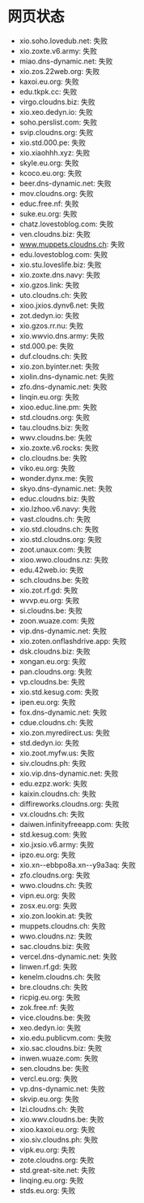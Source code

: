 # 网页状态
- xio.soho.lovedub.net: 失败
- xio.zoxte.v6.army: 失败
- miao.dns-dynamic.net: 失败
- xio.zos.22web.org: 失败
- kaxoi.eu.org: 失败
- edu.tkpk.cc: 失败
- virgo.cloudns.biz: 失败
- xio.xeo.dedyn.io: 失败
- soho.perslist.com: 失败
- svip.cloudns.org: 失败
- xio.std.000.pe: 失败
- xio.xiaohhh.xyz: 失败
- skyle.eu.org: 失败
- kcoco.eu.org: 失败
- beer.dns-dynamic.net: 失败
- mov.cloudns.org: 失败
- educ.free.nf: 失败
- suke.eu.org: 失败
- chatz.lovestoblog.com: 失败
- ven.cloudns.biz: 失败
- www.muppets.cloudns.ch: 失败
- edu.lovestoblog.com: 失败
- xio.stu.loveslife.biz: 失败
- xio.zoxte.dns.navy: 失败
- xio.gzos.link: 失败
- uto.cloudns.ch: 失败
- xioo.jxios.dynv6.net: 失败
- zot.dedyn.io: 失败
- xio.gzos.rr.nu: 失败
- xio.wwvio.dns.army: 失败
- std.000.pe: 失败
- duf.cloudns.ch: 失败
- xio.zon.byinter.net: 失败
- xiolin.dns-dynamic.net: 失败
- zfo.dns-dynamic.net: 失败
- linqin.eu.org: 失败
- xioo.educ.line.pm: 失败
- std.cloudns.org: 失败
- tau.cloudns.biz: 失败
- wwv.cloudns.be: 失败
- xio.zoxte.v6.rocks: 失败
- clo.cloudns.be: 失败
- viko.eu.org: 失败
- wonder.dynx.me: 失败
- skyo.dns-dynamic.net: 失败
- educ.cloudns.biz: 失败
- xio.lzhoo.v6.navy: 失败
- vast.cloudns.ch: 失败
- xio.std.cloudns.ch: 失败
- xio.std.cloudns.org: 失败
- zoot.unaux.com: 失败
- xioo.wwo.cloudns.nz: 失败
- edu.42web.io: 失败
- sch.cloudns.be: 失败
- xio.zot.rf.gd: 失败
- wvvp.eu.org: 失败
- si.cloudns.be: 失败
- zoon.wuaze.com: 失败
- vip.dns-dynamic.net: 失败
- xio.zoten.onflashdrive.app: 失败
- dsk.cloudns.biz: 失败
- xongan.eu.org: 失败
- pan.cloudns.org: 失败
- vp.cloudns.be: 失败
- xio.std.kesug.com: 失败
- ipen.eu.org: 失败
- fox.dns-dynamic.net: 失败
- cdue.cloudns.ch: 失败
- xio.zon.myredirect.us: 失败
- std.dedyn.io: 失败
- xio.zoot.myfw.us: 失败
- siv.cloudns.ph: 失败
- xio.vip.dns-dynamic.net: 失败
- edu.ezpz.work: 失败
- kaixin.cloudns.ch: 失败
- diffireworks.cloudns.org: 失败
- vx.cloudns.ch: 失败
- daiwen.infinityfreeapp.com: 失败
- std.kesug.com: 失败
- xio.jxsio.v6.army: 失败
- ipzo.eu.org: 失败
- xio.xn--ebbpo8a.xn--y9a3aq: 失败
- zfo.cloudns.org: 失败
- wwo.cloudns.ch: 失败
- vipn.eu.org: 失败
- zosx.eu.org: 失败
- xio.zon.lookin.at: 失败
- muppets.cloudns.ch: 失败
- wwo.cloudns.nz: 失败
- sac.cloudns.biz: 失败
- vercel.dns-dynamic.net: 失败
- linwen.rf.gd: 失败
- kenelm.cloudns.ch: 失败
- bre.cloudns.ch: 失败
- ricpig.eu.org: 失败
- zok.free.nf: 失败
- vice.cloudns.be: 失败
- xeo.dedyn.io: 失败
- xio.edu.publicvm.com: 失败
- xio.sac.cloudns.biz: 失败
- inwen.wuaze.com: 失败
- sen.cloudns.be: 失败
- vercl.eu.org: 失败
- vp.dns-dynamic.net: 失败
- skvip.eu.org: 失败
- lzi.cloudns.ch: 失败
- xio.wwv.cloudns.be: 失败
- xioo.kaxoi.eu.org: 失败
- xio.siv.cloudns.ph: 失败
- vipk.eu.org: 失败
- zote.cloudns.org: 失败
- std.great-site.net: 失败
- linqing.eu.org: 失败
- stds.eu.org: 失败

